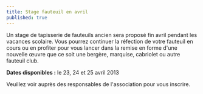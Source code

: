 ```yaml
---
title: Stage fauteuil en avril
published: true
---
```


Un stage de tapisserie de fauteuils ancien sera proposé fin avril pendant les vacances scolaire. Vous pourrez continuer la réfection de votre fauteuil en cours ou en profiter pour vous lancer dans la remise en forme d'une nouvelle œuvre que ce soit une bergère, marquise, cabriolet ou autre fauteuil club. 

**Dates disponibles :** le 23, 24 et 25 avril 2013

Veuillez voir auprès des responsables de l'association pour vous inscrire.